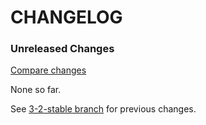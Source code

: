 # CHANGELOG

### Unreleased Changes

[Compare changes](http://github.com/codevise/state_machine_job/compare/3-2-stable...master)

None so far.

See
[3-2-stable branch](http://github.com/codevise/state_machine_job/blob/3-2-stable/CHANGELOG.md)
for previous changes.
